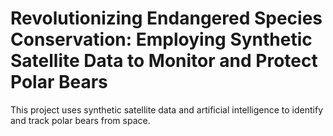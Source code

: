 # Revolutionizing Endangered Species Conservation: Employing Synthetic Satellite Data to Monitor and Protect Polar Bears
This project uses synthetic satellite data and artificial intelligence to identify and track polar bears from space.
